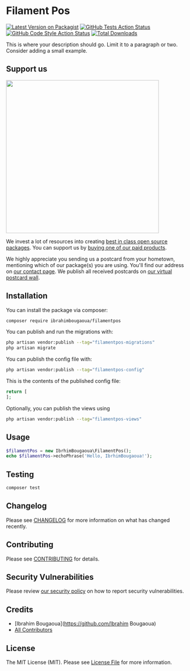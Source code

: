 # Filament Pos

[![Latest Version on Packagist](https://img.shields.io/packagist/v/ibrahimbougaoua/filamentpos.svg?style=flat-square)](https://packagist.org/packages/ibrahimbougaoua/filamentpos)
[![GitHub Tests Action Status](https://img.shields.io/github/actions/workflow/status/ibrahimbougaoua/filamentpos/run-tests.yml?branch=main&label=tests&style=flat-square)](https://github.com/ibrahimbougaoua/filamentpos/actions?query=workflow%3Arun-tests+branch%3Amain)
[![GitHub Code Style Action Status](https://img.shields.io/github/actions/workflow/status/ibrahimbougaoua/filamentpos/fix-php-code-style-issues.yml?branch=main&label=code%20style&style=flat-square)](https://github.com/ibrahimbougaoua/filamentpos/actions?query=workflow%3A"Fix+PHP+code+style+issues"+branch%3Amain)
[![Total Downloads](https://img.shields.io/packagist/dt/ibrahimbougaoua/filamentpos.svg?style=flat-square)](https://packagist.org/packages/ibrahimbougaoua/filamentpos)

This is where your description should go. Limit it to a paragraph or two. Consider adding a small example.

## Support us

[<img src="https://github-ads.s3.eu-central-1.amazonaws.com/filamentPos.jpg?t=1" width="419px" />](https://spatie.be/github-ad-click/filamentPos)

We invest a lot of resources into creating [best in class open source packages](https://spatie.be/open-source). You can support us by [buying one of our paid products](https://spatie.be/open-source/support-us).

We highly appreciate you sending us a postcard from your hometown, mentioning which of our package(s) you are using. You'll find our address on [our contact page](https://spatie.be/about-us). We publish all received postcards on [our virtual postcard wall](https://spatie.be/open-source/postcards).

## Installation

You can install the package via composer:

```bash
composer require ibrahimbougaoua/filamentpos
```

You can publish and run the migrations with:

```bash
php artisan vendor:publish --tag="filamentpos-migrations"
php artisan migrate
```

You can publish the config file with:

```bash
php artisan vendor:publish --tag="filamentpos-config"
```

This is the contents of the published config file:

```php
return [
];
```

Optionally, you can publish the views using

```bash
php artisan vendor:publish --tag="filamentpos-views"
```

## Usage

```php
$filamentPos = new IbrhimBougaoua\FilamentPos();
echo $filamentPos->echoPhrase('Hello, IbrhimBougaoua!');
```

## Testing

```bash
composer test
```

## Changelog

Please see [CHANGELOG](CHANGELOG.md) for more information on what has changed recently.

## Contributing

Please see [CONTRIBUTING](CONTRIBUTING.md) for details.

## Security Vulnerabilities

Please review [our security policy](../../security/policy) on how to report security vulnerabilities.

## Credits

- [Ibrahim Bougaoua](https://github.com/Ibrahim Bougaoua)
- [All Contributors](../../contributors)

## License

The MIT License (MIT). Please see [License File](LICENSE.md) for more information.
